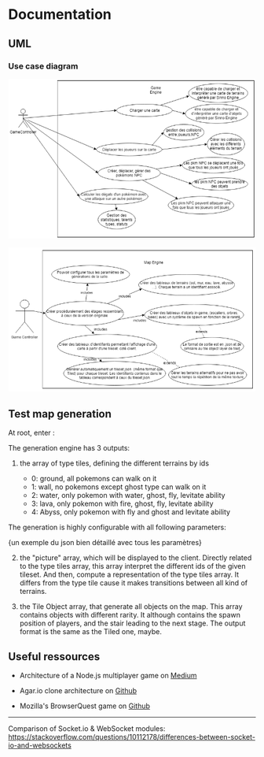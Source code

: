 # Documentation

## UML

### Use case diagram

![gameEngineUseCaseDiagram](uml/gameEngineUseCaseDiagram.png)

![mapEngineUseCaseDiagram](uml/mapEngineUseCaseDiagram.png)

## Test map generation

At root, enter :

The generation engine has 3 outputs:

1) the array of type tiles, defining the different terrains by ids

    - 0: ground, all pokemons can walk on it
    - 1: wall, no pokemons except ghost type can walk on it
    - 2: water, only pokemon with water, ghost, fly, levitate ability
    - 3: lava, only pokemon with fire, ghost, fly, levitate ability
    - 4: Abyss, only pokemon with fly and ghost and levitate ability

The generation is highly configurable with all following parameters:

{un exemple du json bien détaillé avec tous les paramètres}

2) the "picture" array, which will be displayed to the client. Directly related to the type tiles array, this array interpret the different ids of the given tileset. And then, compute a representation of the type tiles array. It differs from the type tile cause it makes transitions between all kind of terrains.

3) the Tile Object array, that generate all objects on the map. This array contains objects with different rarity. It although contains the spawn position of players, and the stair leading to the next stage. The output format is the same as the Tiled one, maybe.

## Useful ressources

+ Architecture of a Node.js multiplayer game on [Medium](https://medium.com/@MichalMecinski/architecture-of-a-node-js-multiplayer-game-a9365356cb9)

+ Agar.io clone architecture on [Github](https://github.com/huytd/agar.io-clone/wiki/Game-Architecture)

+ Mozilla's BrowserQuest game on [Github](https://github.com/mozilla/BrowserQuest)

------

Comparison of Socket.io & WebSocket modules:
https://stackoverflow.com/questions/10112178/differences-between-socket-io-and-websockets
